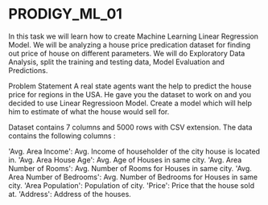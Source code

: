 # PRODIGY_ML_01
In this task we will learn how to create Machine Learning Linear Regression Model. We will be analyzing a house price predication dataset for finding out price of house on different parameters. We will do Exploratory Data Analysis, split the training and testing data, Model Evaluation and Predictions.

Problem Statement
A real state agents want the help to predict the house price for regions in the USA. He gave you the dataset to work on and you decided to use Linear Regressioon Model. Create a model which will help him to estimate of what the house would sell for.

Dataset contains 7 columns and 5000 rows with CSV extension. The data contains the following columns :

'Avg. Area Income': Avg. Income of householder of the city house is located in.
'Avg. Area House Age': Avg. Age of Houses in same city.
'Avg. Area Number of Rooms': Avg. Number of Rooms for Houses in same city.
'Avg. Area Number of Bedrooms': Avg. Number of Bedrooms for Houses in same city.
'Area Population': Population of city.
'Price': Price that the house sold at.
'Address': Address of the houses.
